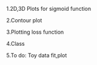 1.2D,3D Plots for sigmoid function

2.Contour plot

3.Plotting loss function

4.Class 

5.To do:
Toy data fit,plot
